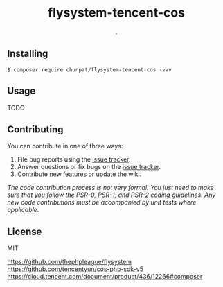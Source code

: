<h1 align="center"> flysystem-tencent-cos </h1>

<p align="center"> .</p>


## Installing

```shell
$ composer require chunpat/flysystem-tencent-cos -vvv
```

## Usage

TODO

## Contributing

You can contribute in one of three ways:

1. File bug reports using the [issue tracker](https://github.com/chunpat/flysystem-tencent-cos/issues).
2. Answer questions or fix bugs on the [issue tracker](https://github.com/chunpat/flysystem-tencent-cos/issues).
3. Contribute new features or update the wiki.

_The code contribution process is not very formal. You just need to make sure that you follow the PSR-0, PSR-1, and PSR-2 coding guidelines. Any new code contributions must be accompanied by unit tests where applicable._

## License

MIT

https://github.com/thephpleague/flysystem
https://github.com/tencentyun/cos-php-sdk-v5
https://cloud.tencent.com/document/product/436/12266#composer
